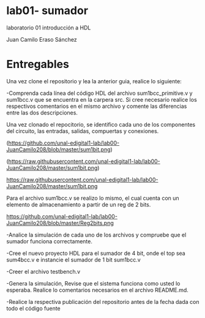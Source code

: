 # lab01- sumador 
laboratorio 01 introducción a HDL

Juan Camilo Eraso Sánchez

# Entregables

Una vez clone el repositorio y lea la anterior guia, realice lo siguiente:

-Comprenda cada línea del código HDL del archivo sum1bcc_primitive.v y sum1bcc.v que se encuentra en la carpera src. Si cree necesario realice los respectivos comentarios en el mismo archivo y comente las diferencias entre las dos descripciones.

Una vez clonado el repocitorio, se identifico cada uno de los componentes del circuito, las entradas, salidas, compuertas y conexiones.

(https://github.com/unal-edigital1-lab/lab00-JuanCamilo208/blob/master/sum1bit.png)

(https://raw.githubusercontent.com/unal-edigital1-lab/lab00-JuanCamilo208/master/sum1bit.png)

https://raw.githubusercontent.com/unal-edigital1-lab/lab00-JuanCamilo208/master/sum1bit.png

Para el archivo sum1bcc.v se realizo lo mismo, el cual cuenta con un elemento de almacenamiento a partir de un reg de 2 bits.

https://github.com/unal-edigital1-lab/lab00-JuanCamilo208/blob/master/Reg2bits.png

-Analice la simulación de cada uno de los archivos y compruebe que el sumador funciona correctamente.

-Cree el nuevo proyecto HDL para el sumador de 4 bit, onde el top sea sum4bcc.v e instancie el sumador de 1 bit sum1bcc.v

-Creer el archivo testbench.v

-Genera la simulación, Revise que el sistema funciona como usted lo esperaba. Realice lo comentarios necesarios en el archivo README.md.

-Realice la respectiva publicación del repositorio antes de la fecha dada con todo el código fuente

